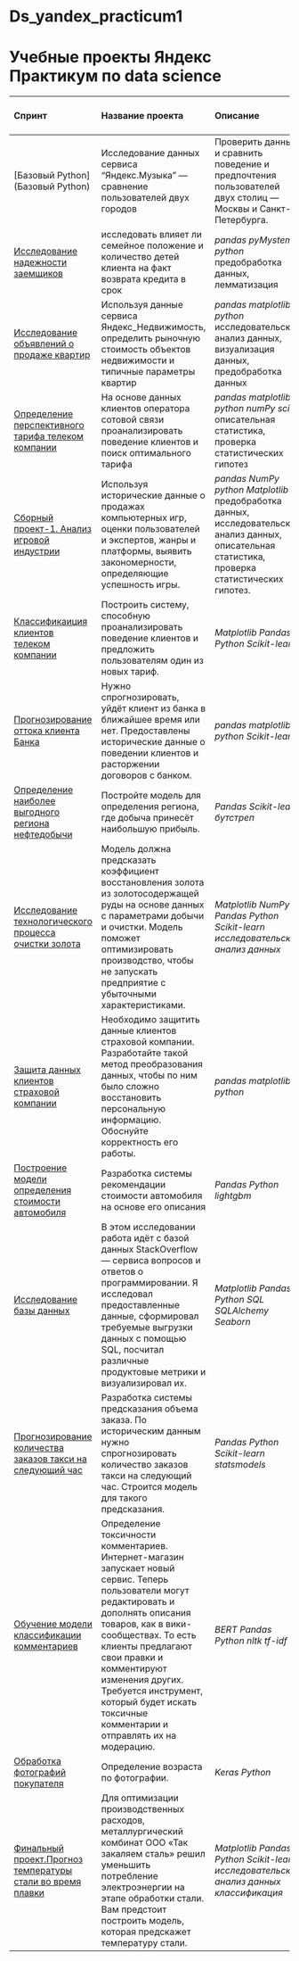 # Ds_yandex_practicum1

# Учебные проекты Яндекс Практикум по data science



| Спринт | Название проекта | Описание | Используемые библиотеки и инструменты | 
| :---------------------- | :---------------------- | :---------------------- | :---------------------- |
| [Базовый Python](Базовый Python)| Исследование данных сервиса “Яндекс.Музыка” — сравнение пользователей двух городов| Проверить данные и сравнить поведение и предпочтения пользователей двух столиц — Москвы и Санкт-Петербурга.| *pandas* *python* |
| [Исследование надежности заемщиков](https://github.com/SorokinAndrey87/Ds_yandex_practicum/blob/main/2_data_preparation.ipynb) | исследовать влияет ли семейное положение и количество детей клиента на факт возврата кредита в срок| *pandas* *pyMystem3* *python* предобработка данных, лемматизация |
| [Исследование объявлений о продаже квартир](https://github.com/SorokinAndrey87/Ds_yandex_practicum/blob/main/3_exploratory_data_analysis.ipynb) | Используя данные сервиса Яндекс_Недвижимость, определить рыночную стоимость объектов недвижимости и типичные параметры квартир| *pandas* *matplotlib* *python* исследовательский анализ данных, визуализация данных, предобработка данных |
| [Определение перспективного тарифа телеком компании](https://github.com/SorokinAndrey87/Ds_yandex_practicum/blob/main/4_statistical_data_analysis.ipynb) | На основе данных клиентов оператора сотовой связи проанализировать поведение клиентов и поиск оптимального тарифа| *pandas* *matplotlib* *python* *numPy* *sciPy* описательная статистика, проверка статистических гипотез |
| [Сборный проект-1. Анализ игровой индустрии](https://github.com/SorokinAndrey87/Ds_yandex_practicum/blob/main/5_main_project1_data_preprocessing.ipynb) | Используя исторические данные о продажах компьютерных игр, оценки пользователей и экспертов, жанры и платформы, выявить закономерности, определяющие успешность игры.| *pandas* *NumPy* *python* *Matplotlib* предобработка данных, исследовательский анализ данных, описательная статистика, проверка статистических гипотез. |
| [Классификаиция клиентов телеком компании](https://github.com/SorokinAndrey87/Ds_yandex_practicum/blob/main/6_intro_to_machine_learning.ipynb) | Построить систему, способную проанализировать поведение клиентов и предложить пользователям один из новых тариф.| *Matplotlib* *Pandas* *Python* *Scikit-learn* |
| [Прогнозирование оттока клиента Банка](https://github.com/SorokinAndrey87/Ds_yandex_practicum/blob/main/7_bank_customer_outflow.ipynb) | Нужно спрогнозировать, уйдёт клиент из банка в ближайшее время или нет. Предоставлены исторические данные о поведении клиентов и расторжении договоров с банком.| *pandas* *matplotlib* *python* *Scikit-learn* |
| [Определение наиболее выгодного региона нефтедобычи](https://github.com/SorokinAndrey87/Ds_yandex_practicum/blob/main/8_choosing_a_location_for_a_well.ipynb) | Постройте модель для определения региона, где добыча принесёт наибольшую прибыль.| *Pandas* *Scikit-learn* *бутстреп* |
| [Исследование технологического процесса очистки золота](https://github.com/SorokinAndrey87/Ds_yandex_practicum/blob/main/9_main_project2_supervised_ml.ipynb) | Модель должна предсказать коэффициент восстановления золота из золотосодержащей руды на основе данных с параметрами добычи и очистки. Модель поможет оптимизировать производство, чтобы не запускать предприятие с убыточными характеристиками.| *Matplotlib* *NumPy* *Pandas* *Python* *Scikit-learn* *исследовательский анализ данных* |
| [Защита данных клиентов страховой компании](https://github.com/SorokinAndrey87/Ds_yandex_practicum/blob/main/10_protection_information.ipynb) | Необходимо защитить данные клиентов страховой компании. Разработайте такой метод преобразования данных, чтобы по ним было сложно восстановить персональную информацию. Обоснуйте корректность его работы.| *pandas* *matplotlib* *python* |
| [Построение модели определения стоимости автомобиля](https://github.com/SorokinAndrey87/Ds_yandex_practicum/blob/main/11_cost%20of%20cars.ipynb) | Разработка системы рекомендации стоимости автомобиля на основе его описания| *Pandas* *Python* *lightgbm* |
| [Исследование базы данных](https://github.com/SorokinAndrey87/Ds_yandex_practicum/blob/main/SQL.ipynb) | В этом исследовании работа идёт с базой данных StackOverflow — сервиса вопросов и ответов о программировании. Я исследовал предоставленные данные, сформировал требуемые выгрузки данных с помощью SQL, посчитал различные продуктовые метрики и визуализировал их.| *Matplotlib* *Pandas* *Python* *SQL* *SQLAlchemy* *Seaborn* |
| [Прогнозирование количества заказов такси на следующий час](https://github.com/SorokinAndrey87/Ds_yandex_practicum/blob/main/12_taxi_order_forecasting.ipynb) | Разработка системы предсказания объема заказа. По историческим данным нужно спрогнозировать количество заказов такси на следующий час. Строится модель для такого предсказания.| *Pandas* *Python* *Scikit-learn* *statsmodels* |
| [Обучение модели классификации комментариев](https://github.com/SorokinAndrey87/Ds_yandex_practicum/blob/main/13_Machine_learning_for_texts.ipynb) | Определение токсичности комментариев. Интернет-магазин запускает новый сервис. Теперь пользователи могут редактировать и дополнять описания товаров, как в вики-сообществах. То есть клиенты предлагают свои правки и комментируют изменения других. Требуется инструмент, который будет искать токсичные комментарии и отправлять их на модерацию.| *BERT* *Pandas* *Python* *nltk* *tf-idf*|
| [Обработка фотографий покупателя](https://github.com/SorokinAndrey87/Ds_yandex_practicum/blob/main/14.Determining_the_age_of_buyers.ipynb) | Определение возраста по фотографии. | *Keras* *Python* |
| [Финальный проект.Прогноз температуры стали во время плавки](https://github.com/SorokinAndrey87/Ds_yandex_practicum/blob/main/final_project.ipynb) | Для оптимизации производственных расходов, металлургический комбинат ООО «Так закаляем сталь» решил уменьшить потребление электроэнергии на этапе обработки стали. Вам предстоит построить модель, которая предскажет температуру стали.| *Matplotlib* *Pandas* *Python* *Scikit-learn* *исследовательский анализ данных* *классификация* |






